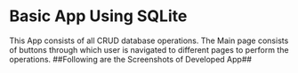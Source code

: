 # Basic App Using SQLite 
This App consists of all CRUD database operations.
The Main page consists of buttons through which user is navigated to different pages to perform the operations.
##Following are the Screenshots of Developed App##

 
